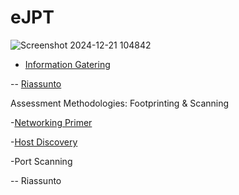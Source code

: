 # eJPT

![Screenshot 2024-12-21 104842](https://github.com/user-attachments/assets/7530661d-b5f1-4a3c-a16c-5ba224b79131)

- [Information Gatering](https://github.com/emanueletroiani/eJPT/tree/Information-Gatering)

-- [Riassunto](https://github.com/emanueletroiani/eJPT/blob/Information-Gatering-riassunto/README.md)

Assessment Methodologies: Footprinting & Scanning

-[Networking Primer](https://github.com/emanueletroiani/eJPT/blob/Networking-Primer/README.md)

-[Host Discovery](https://github.com/emanueletroiani/eJPT/blob/Host-Discovery-Techniques/README.md)

-Port Scanning

-- Riassunto





